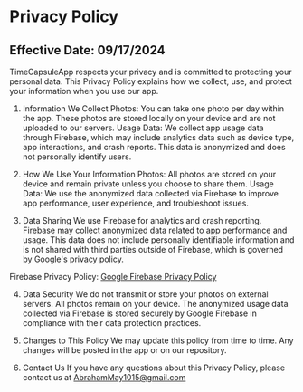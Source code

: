 # Privacy Policy
## Effective Date: 09/17/2024

TimeCapsuleApp respects your privacy and is committed to protecting your personal data. This Privacy Policy explains how we collect, use, and protect your information when you use our app.

1. Information We Collect
Photos: You can take one photo per day within the app. These photos are stored locally on your device and are not uploaded to our servers.
Usage Data: We collect app usage data through Firebase, which may include analytics data such as device type, app interactions, and crash reports. This data is anonymized and does not personally identify users.

2. How We Use Your Information
Photos: All photos are stored on your device and remain private unless you choose to share them.
Usage Data: We use the anonymized data collected via Firebase to improve app performance, user experience, and troubleshoot issues.

3. Data Sharing
We use Firebase for analytics and crash reporting. Firebase may collect anonymized data related to app performance and usage. This data does not include personally identifiable information and is not shared with third parties outside of Firebase, which is governed by Google's privacy policy.

Firebase Privacy Policy: [Google Firebase Privacy Policy](https://firebase.google.com/support/privacy)

4. Data Security
We do not transmit or store your photos on external servers. All photos remain on your device. The anonymized usage data collected via Firebase is stored securely by Google Firebase in compliance with their data protection practices.

5. Changes to This Policy
We may update this policy from time to time. Any changes will be posted in the app or on our repository.

6. Contact Us
If you have any questions about this Privacy Policy, please contact us at AbrahamMay1015@gmail.com
